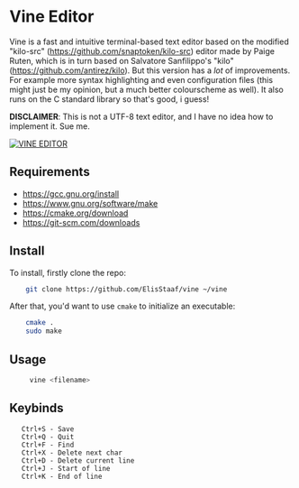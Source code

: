 Vine Editor
===========
Vine is a fast and intuitive terminal-based text editor based on the modified "kilo-src"
(https://github.com/snaptoken/kilo-src)  editor made by Paige Ruten, which is in turn based
on Salvatore Sanfilippo's "kilo" (https://github.com/antirez/kilo). But this
version has a *lot* of improvements. For example more syntax highlighting and even configuration 
files (this might just be my opinion, but a much better colourscheme as well). It also runs on 
the C standard library so that's good, i guess!

**DISCLAIMER**: This is not a UTF-8 text editor, and I have no idea how to implement it. Sue me.

[![VINE EDITOR](https://github.com/ElisStaaf/vine/raw/main/vineimg.png)](https://github.com/ElisStaaf/vine)

Requirements
------------
* <https://gcc.gnu.org/install>
* <https://www.gnu.org/software/make>
* <https://cmake.org/download>
* <https://git-scm.com/downloads>

Install
-------
To install, firstly clone the repo:
```sh
    git clone https://github.com/ElisStaaf/vine ~/vine
```

After that, you'd want to use ``cmake`` to initialize an executable:
```sh
    cmake .
    sudo make
```

Usage
-----
```sh
     vine <filename>
```
Keybinds
--------
```
   Ctrl+S - Save
   Ctrl+Q - Quit
   Ctrl+F - Find
   Ctrl+X - Delete next char
   Ctrl+D - Delete current line
   Ctrl+J - Start of line
   Ctrl+K - End of line
```
